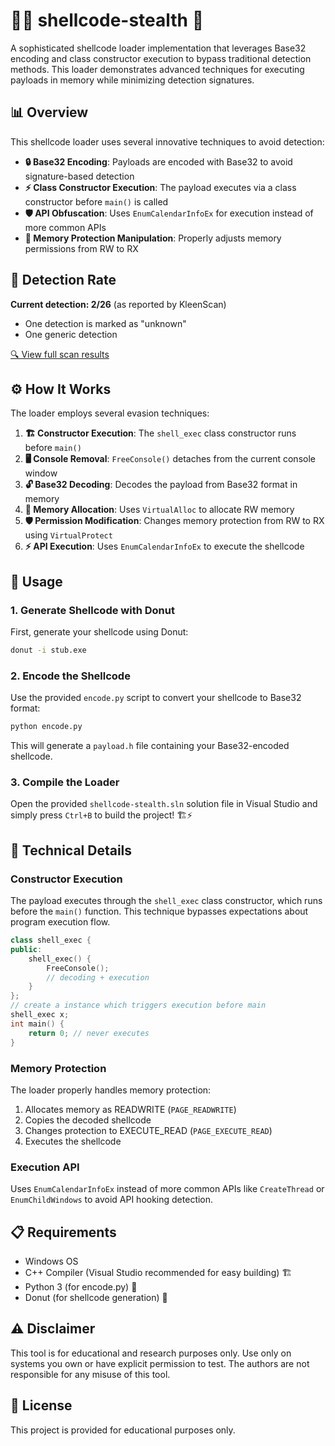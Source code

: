 # 🕵️‍♂️ shellcode-stealth 🚀

A sophisticated shellcode loader implementation that leverages Base32 encoding and class constructor execution to bypass traditional detection methods. This loader demonstrates advanced techniques for executing payloads in memory while minimizing detection signatures.

## 📊 Overview

This shellcode loader uses several innovative techniques to avoid detection:

- **🔒 Base32 Encoding**: Payloads are encoded with Base32 to avoid signature-based detection
- **⚡ Class Constructor Execution**: The payload executes via a class constructor before `main()` is called
- **🛡️ API Obfuscation**: Uses `EnumCalendarInfoEx` for execution instead of more common APIs
- **💾 Memory Protection Manipulation**: Properly adjusts memory permissions from RW to RX

## 🚨 Detection Rate

**Current detection: 2/26** (as reported by KleenScan)  
- One detection is marked as "unknown"  
- One generic detection  

[🔍 View full scan results](https://kleenscan.com/scan_result/2db13e2dfcd5935a09b02e82e09545bc8e5bb45041093adf80ee1167ff9b899d)

## ⚙️ How It Works

The loader employs several evasion techniques:

1. **🏗️ Constructor Execution**: The `shell_exec` class constructor runs before `main()`
2. **🖥️ Console Removal**: `FreeConsole()` detaches from the current console window
3. **🔓 Base32 Decoding**: Decodes the payload from Base32 format in memory
4. **🧠 Memory Allocation**: Uses `VirtualAlloc` to allocate RW memory
5. **🛡️ Permission Modification**: Changes memory protection from RW to RX using `VirtualProtect`
6. **⚡ API Execution**: Uses `EnumCalendarInfoEx` to execute the shellcode

## 🚀 Usage

### 1. Generate Shellcode with Donut

First, generate your shellcode using Donut:

```bash
donut -i stub.exe
```

### 2. Encode the Shellcode

Use the provided `encode.py` script to convert your shellcode to Base32 format:

```bash
python encode.py
```

This will generate a `payload.h` file containing your Base32-encoded shellcode.

### 3. Compile the Loader

Open the provided `shellcode-stealth.sln` solution file in Visual Studio and simply press `Ctrl+B` to build the project! 🏗️⚡

## 🔬 Technical Details

### Constructor Execution

The payload executes through the `shell_exec` class constructor, which runs before the `main()` function. This technique bypasses expectations about program execution flow.

```cpp
class shell_exec {
public:
    shell_exec() {
        FreeConsole();
        // decoding + execution
    }
};
// create a instance which triggers execution before main
shell_exec x;
int main() {
    return 0; // never executes
}
```

### Memory Protection

The loader properly handles memory protection:
1. Allocates memory as READWRITE (`PAGE_READWRITE`)
2. Copies the decoded shellcode
3. Changes protection to EXECUTE_READ (`PAGE_EXECUTE_READ`)
4. Executes the shellcode

### Execution API

Uses `EnumCalendarInfoEx` instead of more common APIs like `CreateThread` or `EnumChildWindows` to avoid API hooking detection.

## 📋 Requirements

- Windows OS
- C++ Compiler (Visual Studio recommended for easy building) 🏗️
- Python 3 (for encode.py) 🐍
- Donut (for shellcode generation) 🍩

## ⚠️ Disclaimer

This tool is for educational and research purposes only. Use only on systems you own or have explicit permission to test. The authors are not responsible for any misuse of this tool.

## 📜 License

This project is provided for educational purposes only.
